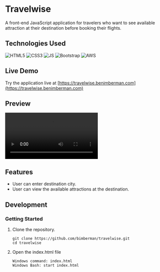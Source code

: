 # Travelwise

A front-end JavaScript application for travelers who want to see available attraction at their destination before booking their flights.

## Technologies Used

![HTML5](https://icongr.am/devicon/html5-original-wordmark.svg?size=128&color=currentColor) 
![CSS3](https://icongr.am/devicon/css3-original-wordmark.svg?size=128&color=currentColor) 
![JS](https://icongr.am/devicon/javascript-original.svg?size=128&color=currentColor) 
![Bootstrap](https://icongr.am/devicon/bootstrap-plain-wordmark.svg?size=128&color=563d7c)
![AWS](https://icongr.am/devicon/amazonwebservices-original-wordmark.svg?size=128&color=563d7c)

## Live Demo

Try the application live at [https://travelwise.benimberman.com](https://travelwise.benimberman.com)

## Preview

![Live demo](https://raw.githubusercontent.com/bimberman/travelwise/master/live-demo.mp4)

## Features

- User can enter destination city.
- User can view the available attractions at the destination.

## Development

### Getting Started

1. Clone the repository.

    ```shell
    git clone https://github.com/bimberman/travelwise.git
    cd travelwise
    ```

2. Open the index.html file
    ```shell
    Windows command: index.html
    Windows Bash: start index.html
    ```
